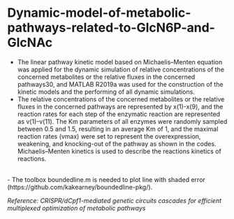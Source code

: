 # Dynamic-model-of-metabolic-pathways-related-to-GlcN6P-and-GlcNAc

- The linear pathway kinetic model based on Michaelis–Menten equation was applied for the dynamic simulation of relative concentrations of the concerned metabolites or the relative fluxes in the concerned pathways30, and MATLAB R2019a was used for the construction of the kinetic models and the performing of all dynamic simulations. <br/>
- The relative concentrations of the concerned metabolites or the relative fluxes in the concerned pathways are represented by x(1)-x(9), and the reaction rates for each step of the enzymatic reaction are represented as v(1)-v(11). The Km parameters of all enzymes were randomly sampled between 0.5 and 1.5, resulting in an average Km of 1, and the maximal reaction rates (vmax) were set to represent the overexpression, weakening, and knocking-out of the pathway as shown in the codes. Michaelis–Menten kinetics is used to describe the reactions kinetics of reactions.
<br/>
- The toolbox boundedline.m is needed to plot line with shaded error (https://github.com/kakearney/boundedline-pkg/).

*Reference: CRISPR/dCpf1-mediated genetic circuits cascades for efficient multiplexed optimization of metabolic pathways*
